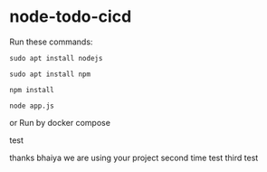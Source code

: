 # node-todo-cicd

Run these commands:


`sudo apt install nodejs`


`sudo apt install npm`


`npm install`

`node app.js`

or Run by docker compose

test

thanks bhaiya we are using your project
second time test
third test 
